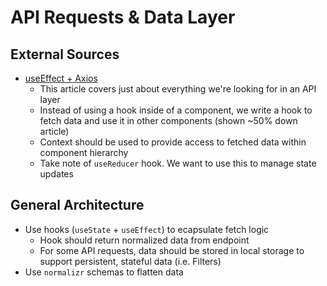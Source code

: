 # API Requests & Data Layer

## External Sources

- [useEffect + Axios](https://www.robinwieruch.de/react-hooks-fetch-data/)
  - This article covers just about everything we're looking for in an API layer
  - Instead of using a hook inside of a component, we write a hook to fetch data and use it in other components (shown ~50% down article)
  - Context should be used to provide access to fetched data within component hierarchy
  - Take note of `useReducer` hook. We want to use this to manage state updates

## General Architecture

- Use hooks (`useState` + `useEffect`) to ecapsulate fetch logic
  - Hook should return normalized data from endpoint
  - For some API requests, data should be stored in local storage to support persistent, stateful data (i.e. Filters)
- Use `normalizr` schemas to flatten data
